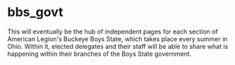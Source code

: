 # bbs_govt
This will eventually be the hub of independent pages for each section of American Legion's Buckeye Boys State, which takes place every summer in Ohio. Within it, elected delegates and their staff will be able to share what is happening within their branches of the Boys State government.
